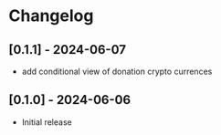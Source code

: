 # Changelog

## [0.1.1] - 2024-06-07

- add conditional view of donation crypto currences

## [0.1.0] - 2024-06-06

- Initial release
